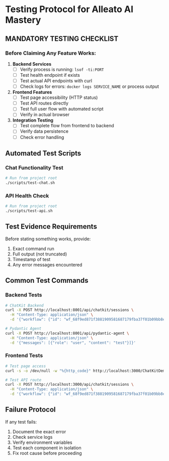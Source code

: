 # Testing Protocol for Alleato AI Mastery

## MANDATORY TESTING CHECKLIST

### Before Claiming Any Feature Works:

1. **Backend Services**
   - [ ] Verify process is running: `lsof -ti:PORT`
   - [ ] Test health endpoint if exists
   - [ ] Test actual API endpoints with curl
   - [ ] Check logs for errors: `docker logs SERVICE_NAME` or process output

2. **Frontend Features**
   - [ ] Test page accessibility (HTTP status)
   - [ ] Test API routes directly
   - [ ] Test full user flow with automated script
   - [ ] Verify in actual browser

3. **Integration Testing**
   - [ ] Test complete flow from frontend to backend
   - [ ] Verify data persistence
   - [ ] Check error handling

## Automated Test Scripts

### Chat Functionality Test
```bash
# Run from project root
./scripts/test-chat.sh
```

### API Health Check
```bash
# Run from project root
./scripts/test-api.sh
```

## Test Evidence Requirements

Before stating something works, provide:
1. Exact command run
2. Full output (not truncated)
3. Timestamp of test
4. Any error messages encountered

## Common Test Commands

### Backend Tests
```bash
# ChatKit Backend
curl -X POST http://localhost:8001/api/chatkit/sessions \
  -H "Content-Type: application/json" \
  -d '{"workflow": {"id": "wf_68f9ed871f3881909581687179fba37f01b09bb8edcbabda"}}'

# Pydantic Agent
curl -X POST http://localhost:8001/api/pydantic-agent \
  -H "Content-Type: application/json" \
  -d '{"messages": [{"role": "user", "content": "test"}]}'
```

### Frontend Tests
```bash
# Test page access
curl -s -o /dev/null -w "%{http_code}" http://localhost:3000/ChatKitDemo

# Test API route
curl -X POST http://localhost:3000/api/chatkit/sessions \
  -H "Content-Type: application/json" \
  -d '{"workflow": {"id": "wf_68f9ed871f3881909581687179fba37f01b09bb8edcbabda"}}'
```

## Failure Protocol

If any test fails:
1. Document the exact error
2. Check service logs
3. Verify environment variables
4. Test each component in isolation
5. Fix root cause before proceeding